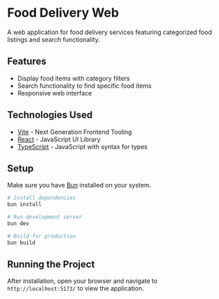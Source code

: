 # Food Delivery Web

A web application for food delivery services featuring categorized food listings and search functionality.

## Features

- Display food items with category filters
- Search functionality to find specific food items
- Responsive web interface

## Technologies Used

- [Vite](https://vitejs.dev/) - Next Generation Frontend Tooling
- [React](https://reactjs.org/) - JavaScript UI Library
- [TypeScript](https://www.typescriptlang.org/) - JavaScript with syntax for types

## Setup

Make sure you have [Bun](https://bun.sh/) installed on your system.

```bash
# Install dependencies
bun install

# Run development server
bun dev

# Build for production
bun build
```

## Running the Project

After installation, open your browser and navigate to `http://localhost:5173/` to view the application.
